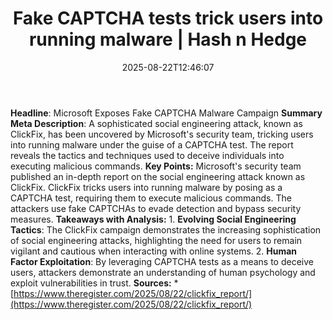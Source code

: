 ﻿---
title: "Fake CAPTCHA tests trick users into running malware | Hash n Hedge"
date: "2025-08-22T12:46:07"
category: "Markets"
summary: ""
slug: "fake-captcha-tests-trick-users-into-running-malware"
source_urls:
  - ""
seo:
  title: "Fake CAPTCHA tests trick users into running malware | Hash n Hedge | Hash n Hedge"
  description: ""
  keywords: ["news", "markets", "brief"]
---
**Headline**: Microsoft Exposes Fake CAPTCHA Malware Campaign  **Summary Meta Description**: A sophisticated social engineering attack, known as ClickFix, has been uncovered by Microsoft's security team, tricking users into running malware under the guise of a CAPTCHA test. The report reveals the tactics and techniques used to deceive individuals into executing malicious commands.  **Key Points:**   Microsoft's security team published an in-depth report on the social engineering attack known as ClickFix.  ClickFix tricks users into running malware by posing as a CAPTCHA test, requiring them to execute malicious commands.  The attackers use fake CAPTCHAs to evade detection and bypass security measures.  **Takeaways with Analysis:**  1. **Evolving Social Engineering Tactics**: The ClickFix campaign demonstrates the increasing sophistication of social engineering attacks, highlighting the need for users to remain vigilant and cautious when interacting with online systems. 2. **Human Factor Exploitation**: By leveraging CAPTCHA tests as a means to deceive users, attackers demonstrate an understanding of human psychology and exploit vulnerabilities in trust.  **Sources:**  * [https://www.theregister.com/2025/08/22/clickfix_report/](https://www.theregister.com/2025/08/22/clickfix_report/)